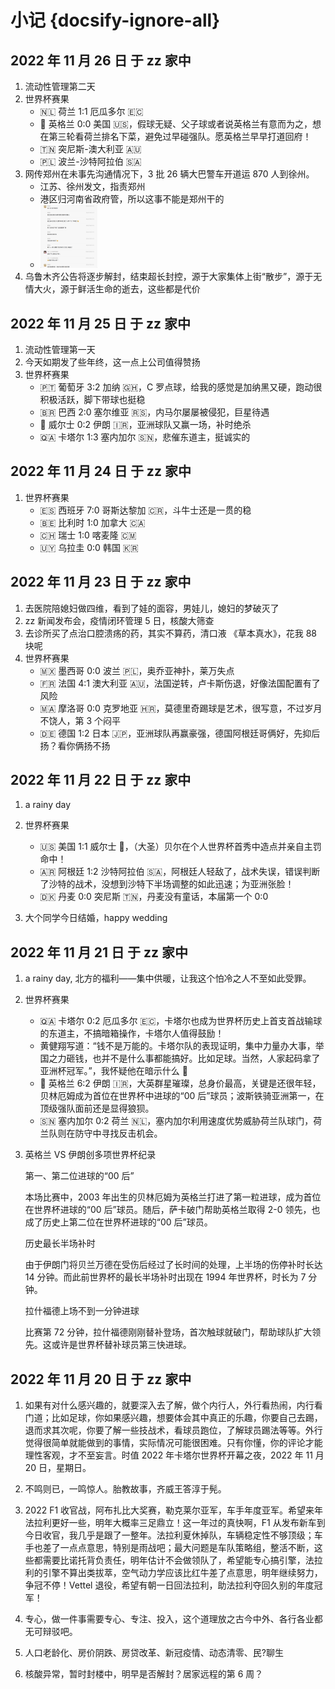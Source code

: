 # 小记 {docsify-ignore-all}

## 2022 年 11 月 26 日 于 zz 家中

1. 流动性管理第二天
2. 世界杯赛果
   - 🇳🇱 荷兰 1:1 厄瓜多尔 🇪🇨
   - 🏴󠁧󠁢󠁥󠁮󠁧󠁿 英格兰 0:0 美国 🇺🇸，假球无疑、父子球或者说英格兰有意而为之，想在第三轮看荷兰排名下菜，避免过早碰强队。愿英格兰早早打道回府！
   - 🇹🇳 突尼斯-澳大利亚 🇦🇺
   - 🇵🇱 波兰-沙特阿拉伯 🇸🇦
3. 网传郑州在未事先沟通情况下，3 批 26 辆大巴警车开道运 870 人到徐州。
   - 江苏、徐州发文，指责郑州
   - 港区归河南省政府管，所以这事不能是郑州干的
   - <img src="../_media/events/Snipaste_2022-11-26_16-16-50.png" style="width:20%" />
4. 乌鲁木齐公告将逐步解封，结束超长封控，源于大家集体上街“散步”，源于无情大火，源于鲜活生命的逝去，这些都是代价

## 2022 年 11 月 25 日 于 zz 家中

1. 流动性管理第一天
2. 今天如期发了些年终，这一点上公司值得赞扬
3. 世界杯赛果
   - 🇵🇹 葡萄牙 3:2 加纳 🇬🇭，C 罗点球，给我的感觉是加纳黑又硬，跑动很积极活跃，脚下带球也挺稳
   - 🇧🇷 巴西 2:0 塞尔维亚 🇷🇸，内马尔屡屡被侵犯，巨星待遇
   - 🏴󠁧󠁢󠁷󠁬󠁳󠁿 威尔士 0:2 伊朗 🇮🇷，亚洲球队又赢一场，补时绝杀
   - 🇶🇦 卡塔尔 1:3 塞内加尔 🇸🇳，悲催东道主，挺诚实的

## 2022 年 11 月 24 日 于 zz 家中

1. 世界杯赛果
   - 🇪🇸 西班牙 7:0 哥斯达黎加 🇨🇷，斗牛士还是一贯的稳
   - 🇧🇪 比利时 1:0 加拿大 🇨🇦
   - 🇨🇭 瑞士 1:0 喀麦隆 🇨🇲
   - 🇺🇾 乌拉圭 0:0 韩国 🇰🇷

## 2022 年 11 月 23 日 于 zz 家中

1. 去医院陪媳妇做四维，看到了娃的面容，男娃儿，媳妇的梦破灭了
2. zz 新闻发布会，疫情闭环管理 5 日，核酸大筛查
3. 去诊所买了点治口腔溃疡的药，其实不算药，清口液 《草本真水》，花我 88 块呢
4. 世界杯赛果
   - 🇲🇽 墨西哥 0:0 波兰 🇵🇱，奥乔亚神扑，莱万失点
   - 🇫🇷 法国 4:1 澳大利亚 🇦🇺，法国逆转，卢卡斯伤退，好像法国配置有了风险
   - 🇲🇦 摩洛哥 0:0 克罗地亚 🇭🇷，莫德里奇踢球是艺术，很写意，不过岁月不饶人，第 3 个闷平
   - 🇩🇪 德国 1:2 日本 🇯🇵，亚洲球队再赢豪强，德国阿根廷哥俩好，先抑后扬？看你俩扬不扬

## 2022 年 11 月 22 日 于 zz 家中

1. a rainy day

2. 世界杯赛果

   - 🇺🇸 美国 1:1 威尔士 🏴󠁧󠁢󠁷󠁬󠁳󠁿，（大圣）贝尔在个人世界杯首秀中造点并亲自主罚命中！
   - 🇦🇷 阿根廷 1:2 沙特阿拉伯 🇸🇦，阿根廷人轻敌了，战术失误，错误判断了沙特的战术，没想到沙特下半场调整的如此迅速；为亚洲张脸！
   - 🇩🇰 丹麦 0:0 突尼斯 🇹🇳，丹麦没有童话，本届第一个 0:0

3. 大个同学今日结婚，happy wedding

## 2022 年 11 月 21 日 于 zz 家中

1. a rainy day, 北方的福利——集中供暖，让我这个怕冷之人不至如此受罪。

2. 世界杯赛果

   - 🇶🇦 卡塔尔 0:2 厄瓜多尔 🇪🇨，卡塔尔也成为世界杯历史上首支首战输球的东道主，不搞暗箱操作，卡塔尔人值得鼓励！
   - 黄健翔写道：“钱不是万能的。卡塔尔队的表现证明，集中力量办大事，举国之力砸钱，也并不是什么事都能搞好。比如足球。当然，人家起码拿了亚洲杯冠军。”，我怀疑他在暗示什么 🤪
   - 🏴󠁧󠁢󠁥󠁮󠁧󠁿 英格兰 6:2 伊朗 🇮🇷，大英群星璀璨，总身价最高，关键是还很年轻，贝林厄姆成为首位在世界杯中进球的“00 后”球员；波斯铁骑亚洲第一，在顶级强队面前还是显得狼狈。
   - 🇸🇳 塞内加尔 0:2 荷兰 🇳🇱，塞内加尔利用速度优势威胁荷兰队球门，荷兰队则在防守中寻找反击机会。

3. 英格兰 VS 伊朗创多项世界杯纪录

   第一、第二位进球的“00 后”

   本场比赛中，2003 年出生的贝林厄姆为英格兰打进了第一粒进球，成为首位在世界杯进球的“00 后”球员。随后，萨卡破门帮助英格兰取得 2-0 领先，也成了历史上第二位在世界杯进球的“00 后”球员。

   历史最长半场补时

   由于伊朗门将贝兰万德在受伤后经过了长时间的处理，上半场的伤停补时长达 14 分钟。而此前世界杯的最长半场补时出现在 1994 年世界杯，时长为 7 分钟。

   拉什福德上场不到一分钟进球

   比赛第 72 分钟，拉什福德刚刚替补登场，首次触球就破门，帮助球队扩大领先。这或许是世界杯替补球员第三快进球。

## 2022 年 11 月 20 日 于 zz 家中

1. 如果有对什么感兴趣的，就要深入去了解，做个内行人，外行看热闹，内行看门道；比如足球，你如果感兴趣，想要体会其中真正的乐趣，你要自己去踢，退而求其次呢，你要了解一些技战术，看球员跑位，了解球员踢法等等。外行觉得很简单就能做到的事情，实际情况可能很困难。只有你懂，你的评论才能理性客观，才不至妄言。时值 2022 年卡塔尔世界杯开幕之夜，2022 年 11 月 20 日，星期日。

2. 不鸣则已，一鸣惊人。胎教故事，齐威王答淳于髡。

3. 2022 F1 收官战，阿布扎比大奖赛，勒克莱尔亚军，车手年度亚军。希望来年法拉利更好一些，明年大概率三足鼎立！这一年过的真快啊，F1 从发布新车到今日收官，我几乎是跟了一整年。法拉利夏休掉队，车辆稳定性不够顶级；车手也差了一点点意思，特别是雨战吧；最大问题是车队策略组，整活不断，这些都需要比诺托背负责任，明年估计不会做领队了，希望能专心搞引擎，法拉利的引擎不算出类拔萃，空气动力学应该比红牛差了点意思，明年继续努力，争冠不停！Vettel 退役，希望有朝一日回法拉利，助法拉利夺回久别的年度冠军！

4. 专心，做一件事需要专心、专注、投入，这个道理放之古今中外、各行各业都无可辩驳吧。

5. 人口老龄化、房价阴跌、房贷改革、新冠疫情、动态清零、民?聊生

6. 核酸异常，暂时封楼中，明早是否解封？居家远程的第 6 周？
